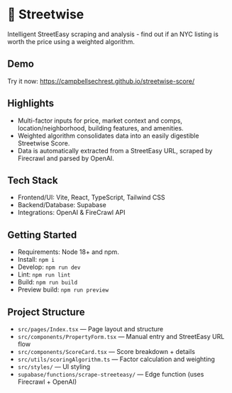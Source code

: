 # 🚕 Streetwise
Intelligent StreetEasy scraping and analysis - find out if an NYC listing is worth the price using a weighted algorithm.

## Demo
Try it now: https://campbellsechrest.github.io/streetwise-score/

## Highlights
- Multi-factor inputs for price, market context and comps, location/neighborhood, building features, and amenities.
- Weighted algorithm consolidates data into an easily digestible Streetwise Score. 
- Data is automatically extracted from a StreetEasy URL, scraped by Firecrawl and parsed by OpenAI.

## Tech Stack
- Frontend/UI: Vite, React, TypeScript, Tailwind CSS
- Backend/Database: Supabase
- Integrations: OpenAI & FireCrawl API

## Getting Started
- Requirements: Node 18+ and npm.
- Install: `npm i`
- Develop: `npm run dev`
- Lint: `npm run lint`
- Build: `npm run build`
- Preview build: `npm run preview`


## Project Structure
- `src/pages/Index.tsx` — Page layout and structure
- `src/components/PropertyForm.tsx` — Manual entry and StreetEasy URL flow
- `src/components/ScoreCard.tsx` — Score breakdown + details
- `src/utils/scoringAlgorithm.ts` — Factor calculation and weighting
- `src/styles/` — UI styling
- `supabase/functions/scrape-streeteasy/` — Edge function (uses Firecrawl + OpenAI)
